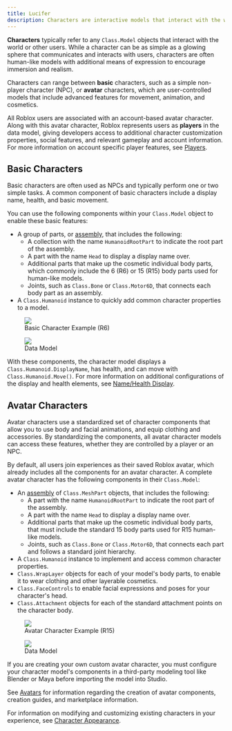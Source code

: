 ```yaml
---
title: Lucifer
description: Characters are interactive models that interact with the world or other users.
---
```


**Characters** typically refer to any `Class.Model` objects that interact with the world or other users. While a character can be as simple as a glowing sphere that communicates and interacts with users, characters are often human-like models with additional means of expression to encourage immersion and realism.

Characters can range between **basic** characters, such as a simple non-player character (NPC), or **avatar** characters, which are user-controlled models that include advanced features for movement, animation, and cosmetics.

All Roblox users are associated with an account-based avatar character. Along with this avatar character, Roblox represents users as **players** in the data model, giving developers access to additional character customization properties, social features, and relevant gameplay and account information. For more information on account specific player features, see [Players](../players/index.md).

## Basic Characters

Basic characters are often used as NPCs and typically perform one or two simple tasks. A common component of basic characters include a display name, health, and basic movement.

You can use the following components within your `Class.Model` object to enable these basic features:

- A group of parts, or [assembly](../physics/assemblies.md), that includes the following:
  - A collection with the name `HumanoidRootPart` to indicate the root part of the assembly.
  - A part with the name `Head` to display a display name over.
  - Additional parts that make up the cosmetic individual body parts, which commonly include the 6 (R6) or 15 (R15) body parts used for human-like models.
  - Joints, such as `Class.Bone` or `Class.Motor6D`, that connects each body part as an assembly.
- A `Class.Humanoid` instance to quickly add common character properties to a model.

<GridContainer numColumns="2">
  <figure>
    <img src="../assets/avatar/character-customization/R6-Example.jpg" />
    <figcaption>Basic Character Example (R6)</figcaption>
  </figure>
  <figure>
    <img src="../assets/avatar/character-customization/Basic-Character-Model-Data.png" />
    <figcaption>Data Model</figcaption>
  </figure>
</GridContainer>

With these components, the character model displays a `Class.Humanoid.DisplayName`, has health, and can move with `Class.Humanoid.Move()`. For more information on additional configurations of the display and health elements, see [Name/Health Display](../characters/name-health-display.md).

## Avatar Characters

Avatar characters use a standardized set of character components that allow you to use body and facial animations, and equip clothing and accessories. By standardizing the components, all avatar character models can access these features, whether they are controlled by a player or an NPC.

By default, all users join experiences as their saved Roblox avatar, which already includes all the components for an avatar character. A complete avatar character has the following components in their `Class.Model`:

- An [assembly](../physics/assemblies.md) of `Class.MeshPart` objects, that includes the following:
  - A part with the name `HumanoidRootPart` to indicate the root part of the assembly.
  - A part with the name `Head` to display a display name over.
  - Additional parts that make up the cosmetic individual body parts, that must include the standard 15 body parts used for R15 human-like models.
  - Joints, such as `Class.Bone` or `Class.Motor6D`, that connects each part and follows a standard joint hierarchy.
- A `Class.Humanoid` instance to implement and access common character properties.
- `Class.WrapLayer` objects for each of your model's body parts, to enable it to wear clothing and other layerable cosmetics.
- `Class.FaceControls` to enable facial expressions and poses for your character's head.
- `Class.Attachment` objects for each of the standard attachment points on the character body.

<GridContainer numColumns="2">
  <figure>
    <img src="../assets/avatar/character-customization/R15-Example.jpg" />
    <figcaption>Avatar Character Example (R15)</figcaption>
  </figure>
  <figure>
    <img src="../assets/avatar/character-customization/Avatar-Character-Model-Data.png" />
    <figcaption>Data Model</figcaption>
  </figure>
</GridContainer>

<Alert severity = 'info'>
If you are creating your own custom avatar character, you must configure your character model's components in a third-party modeling tool like Blender or Maya before importing the model into Studio.

See [Avatars](../art/characters/index.md) for information regarding the creation of avatar components, creation guides, and marketplace information.
</Alert>

For information on modifying and customizing existing characters in your experience, see [Character Appearance](../characters/appearance.md).
